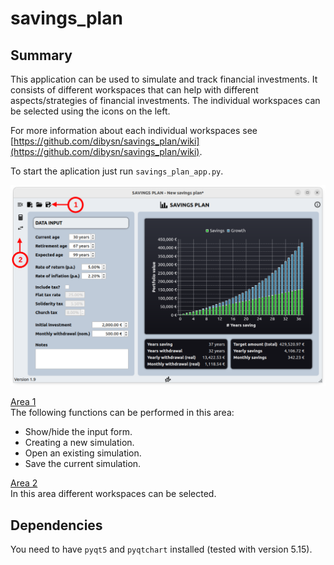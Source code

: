 # savings_plan
## Summary
This application can be used to simulate and track financial investments. It consists of different workspaces that can help with different aspects/strategies of financial investments. The individual workspaces can be selected using the icons on the left.

For more information about each individual workspaces see [https://github.com/dibysn/savings_plan/wiki](https://github.com/dibysn/savings_plan/wiki).

To start the aplication just run `savings_plan_app.py`.

![savings_plan](misc/savings_plan_screenshot_01.png)

<ins>Area 1</ins>\
The following functions can be performed in this area:
* Show/hide the input form.
* Creating a new simulation.
* Open an existing simulation.
* Save the current simulation.

<ins>Area 2</ins>\
In this area different workspaces can be selected.

## Dependencies
You need to have `pyqt5` and `pyqtchart` installed (tested with version 5.15).
